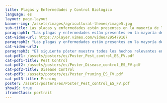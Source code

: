 ```yaml
---
title: Plagas y Enfermedades y Control Biológico
language: es
layout: page-layout
banner-img: /assets/images/agricultural-themes/image5.jpg
sub-title: Las plagas y enfermedades están presentes en la mayoría de las granjas en todo el mundo, pero con medidas y prácticas simples se pueden reducir significativamente. 
paragraph1: "Las plagas y enfermedades están presentes en la mayoría de las granjas en todo el mundo, pero con medidas y prácticas simples se pueden reducir significativamente."
cat-video-url: https://player.vimeo.com/video/295479167
paragraph2: "Las plagas y enfermedades están presentes en la mayoría de las granjas en todo el mundo, pero con medidas y prácticas simples se pueden reducir significativamente." 
cat-video-url2:
paragraph3: "El siguiente póster muestra todos los hechos relevantes en detalle. Véase aquí:"
cat-pdf1: /assets/posters/es/Poster_Pest_control_ES_FV.pdf
cat-pdf1-title: Pest Control
cat-pdf2: /assets/posters/es/Poster_Disease_control_ES_FV.pdf
cat-pdf2-title: Disease Control
cat-pdf3: /assets/posters/es/Poster_Pruning_ES_FV.pdf
cat-pdf3-title: Pruning
poster: /assets/posters/es/Poster_Pest_control_ES_FV.pdf
showJS: true
iframeClass: portrait
---
```

